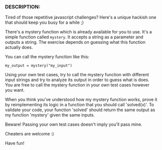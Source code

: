 ### **DESCRIPTION:**

Tired of those repetitive javascript challenges? Here's a unique hackish one that should keep you busy for a while ;)

There's a mystery function which is already available for you to use. It's a simple function called `mystery`. It accepts a string as a parameter and outputs a string. The exercise depends on guessing what this function actually does.

You can call the mystery function like this:

```
my_output = mystery("my_input")

```

Using your own test cases, try to call the mystery function with different input strings and try to analyze its output in order to guess what is does. You are free to call the mystery function in your own test cases however you want.

When you think you've understood how my mystery function works, prove it by reimplementing its logic in a function that you should call 'solved(x)'. To validate your code, your function 'solved' should return the same output as my function 'mystery' given the same inputs.

Beware! Passing your own test cases doesn't imply you'll pass mine.

Cheaters are welcome :)

Have fun!